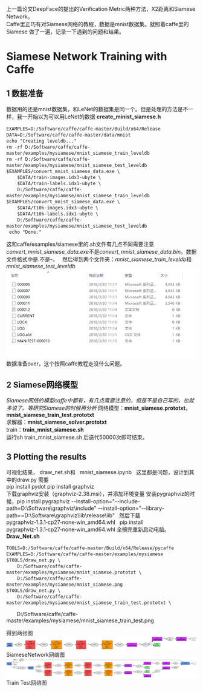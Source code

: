 上一篇论文DeepFace的提出的Verification Metric两种方法，X2距离和Siamese Network。  
Caffe里正巧有对Siamese网络的教程，数据是mnist数据集。就照着caffe里的Siamese 做了一遍，记录一下遇到的问题和结果。
# Siamese Network Training with Caffe
## 1 数据准备
数据用的还是mnist数据集，和LeNet的数据集是同一个。但是处理的方法是不一样，我一开始以为可以用LeNet的数据
**create_minist_siamese.h**   

    EXAMPLES=D:/Software/caffe/caffe-master/Build/x64/Release
    DATA=D:/Software/caffe/caffe-master/data/mnist
    echo "Creating leveldb..."
    rm -rf D:/Software/caffe/caffe-master/examples/mysiamese/mnist_siamese_train_leveldb
    rm -rf D:/Software/caffe/caffe-master/examples/mysiamese/mnist_siamese_test_leveldb
    $EXAMPLES/convert_mnist_siamese_data.exe \
        $DATA/train-images.idx3-ubyte \
        $DATA/train-labels.idx1-ubyte \
        D:/Software/caffe/caffe-master/examples/mysiamese/mnist_siamese_train_leveldb
    $EXAMPLES/convert_mnist_siamese_data.exe \
        $DATA/t10k-images.idx3-ubyte \
        $DATA/t10k-labels.idx1-ubyte \
        D:/Software/caffe/caffe-master/examples/mysiamese/mnist_siamese_test_leveldb  
     echo "Done."  
    
这和caffe/examples/siamese里的.sh文件有几点不同需要注意*convert_mnist_siamese_data.exe*不是*convert_mnist_siamese_data.bin*。数据文件格式中是.不是-。  
然后得到两个文件夹：*mnist_siamese_train_leveldb*和*mnist_siamese_test_leveldb*  
![test_fig](https://github.com/alfredtorres/Reading-notebook/blob/master/MyImage/Siamese_fig1.png)  
数据准备over，这个按照caffe教程走没什么问题。  
## 2 Siamese网络模型
*Siamese网络的模型caffe中都有，有几点需要注意的，但是不是自己写的，也就多说了。等研究Siamese的时候再分析*
网络模型：**mnist_siamese.prototxt**，**mnist_siamese_train_test.prototxt**  
求解器：**mnist_siamese_solver.prototxt**  
train：**train_mnist_siamese.sh**  
运行sh train_mnist_siamese.sh 后迭代50000次即可结束。
## 3 Plotting the results
可视化结果，  draw_net.sh和    mnist_siamese.ipynb  
这里都是问题，设计到其中的draw.py
需要  
pip install pydot
pip install graphviz  
下载graphviz安装（graphviz-2.38.msi），并添加环境变量
安装pygraphviz的时候，pip install pygraphviz --install-option="--include-path=D:\Software\graphviz\include" --install-option="--library-path==D:\Software\graphviz\lib\release\lib"  
然后下载 pygraphviz‑1.3.1‑cp27‑none‑win_amd64.whl  
pip install  pygraphviz‑1.3.1‑cp27‑none‑win_amd64.whl 
全搞完重新启动电脑。
**Draw_Net.sh**  

    TOOLS=D:/Software/caffe/caffe-master/Build/x64/Release/pycaffe
    EXAMPLES=D:/Software/caffe/caffe-master/examples/mysiamese
    $TOOLS/draw_net.py \
        D:/Software/caffe/caffe-master/examples/mysiamese/mnist_siamese.prototxt \
        D:/Software/caffe/caffe-master/examples/mysiamese/mnist_siamese.png
    $TOOLS/draw_net.py \
        D:/Software/caffe/caffe-master/examples/mysiamese/mnist_siamese_train_test.prototxt \
        D:/Software/caffe/caffe-master/examples/mysiamese/mnist_siamese_train_test.png
  
  
得到两张图![Siamese Network](https://github.com/alfredtorres/Reading-notebook/blob/master/MyImage/mnist_siamese.png)  
SiameseNetwork网络图  
![Siamese Network_Train_Test](https://github.com/alfredtorres/Reading-notebook/blob/master/MyImage/mnist_siamese_train_test.png)  
Train Test网络图
